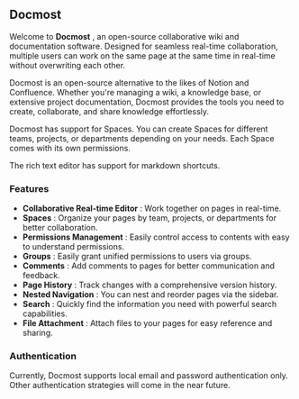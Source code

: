 ## Docmost

Welcome to **Docmost** , an open-source collaborative wiki and documentation software.
Designed for seamless real-time collaboration, multiple users can work on the same page at the same time in real-time without overwriting each other.

Docmost is an open-source alternative to the likes of Notion and Confluence. Whether you're managing a wiki, a knowledge base, or extensive project documentation, Docmost provides the tools you need to create, collaborate, and share knowledge effortlessly.

Docmost has support for Spaces. You can create Spaces for different teams, projects, or departments depending on your needs. Each Space comes with its own permissions.

The rich text editor has support for markdown shortcuts.

### Features

- **Collaborative Real-time Editor** : Work together on pages in real-time.
- **Spaces** : Organize your pages by team, projects, or departments for better collaboration.
- **Permissions Management** : Easily control access to contents with easy to understand permissions.
- **Groups** : Easily grant unified permissions to users via groups.
- **Comments** : Add comments to pages for better communication and feedback.
- **Page History** : Track changes with a comprehensive version history.
- **Nested Navigation** : You can nest and reorder pages via the sidebar.
- **Search** : Quickly find the information you need with powerful search capabilities.
- **File Attachment** : Attach files to your pages for easy reference and sharing.

### Authentication

Currently, Docmost supports local email and password authentication only. Other authentication strategies will come in the near future.
